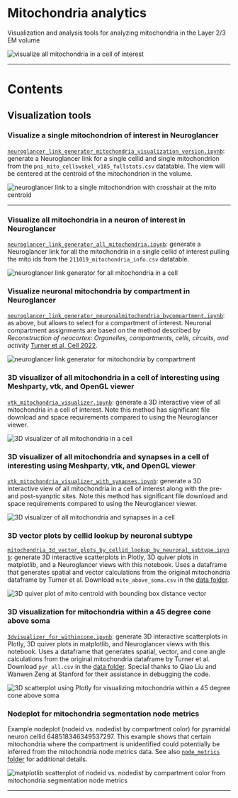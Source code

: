 # Mitochondria analytics
Visualization and analysis tools for analyzing mitochondria in the Layer 2/3 EM volume

![visualize all mitochondria in a cell of interest](ng_linkgenerator_astrocyte.png "visualize all mitochondria in a cell of interest")

***

# Contents

## Visualization tools

### Visualize a single mitochondrion of interest in Neuroglancer

[`neuroglancer_link_generator_mitochondria_visualization_version.ipynb`](https://github.com/shandran/layer23-volume/blob/main/mitochondria_analytics/neuroglancer_link_generator_mitochondria_visualization_version.ipynb): generate a Neuroglancer link for a single cellid and single mitochondrion from the `pni_mito_cellswskel_v185_fullstats.csv` datatable. The view will be centered at the centroid of the mitochondrion in the volume.

![neuroglancer link to a single mitochondrion with crosshair at the mito centroid](ng_linkgenerator_centroid.png "neuroglancer link to a single mitochondrion with crosshair at the mito centroid")

***

### Visualize all mitochondria in a neuron of interest in Neuroglancer

[`neuroglancer_link_generator_all_mitochondria.ipynb`](https://github.com/shandran/layer23-volume/blob/main/mitochondria_analytics/neuroglancer_link_generator_all_mitochondria.ipynb): generate a Neuroglancer link for all the mitochondria in a single cellid of interest pulling the mito ids from the `211019_mitochondria_info.csv` datatable.

![neuroglancer link generator for all mitochondria in a cell](ng_linkgenerator_jupyter.png "neuroglancer link generator for all mitochondria in a cell")

### Visualize neuronal mitochondria by compartment in Neuroglancer

[`neuroglancer_link_generator_neuronalmitochondria_bycompartment.ipynb`](https://github.com/shandran/layer23-volume/blob/main/mitochondria_analytics/neuroglancer_link_generator_neuronalmitochondria_bycompartment.ipynb): as above, but allows to select for a compartment of interest. Neuronal compartment assignments are based on the method described by *Reconstruction of neocortex: Organelles, compartments, cells, circuits, and activity* [Turner et al, Cell 2022](https://www.sciencedirect.com/science/article/abs/pii/S0092867422001349).

![neuroglancer link generator for mitochondria by compartment](ng_by_compartment.png "neuroglancer link generator for mitochondria in basal dendrite compartment")

### 3D visualizer of all mitochondria in a cell of interesting using Meshparty, vtk, and OpenGL viewer

[`vtk_mitochondria_visualizer.ipynb`](https://github.com/shandran/layer23-volume/blob/main/mitochondria_analytics/vtk_mitochondria_visualizer.ipynb): generate a 3D interactive view of all mitochondria in a cell of interest. Note this method has significant file download and space requirements compared to using the Neuroglancer viewer.

![3D visualizer of all mitochondria in a cell](3dvtk_mito.png "3D visualizer of all mitochondria in a cell")

### 3D visualizer of all mitochondria and synapses in a cell of interesting using Meshparty, vtk, and OpenGL viewer

[`vtk_mitochondria_visualizer_with_synapses.ipynb`](https://github.com/shandran/layer23-volume/blob/main/mitochondria_analytics/vtk_mitochondria_visualizer_with_synapses.ipynb): generate a 3D interactive view of all mitochondria in a cell of interest along with the pre- and post-syanptic sites. Note this method has significant file download and space requirements compared to using the Neuroglancer viewer.

![3D visualizer of all mitochondria and synapses in a cell](3dvtk_mito_synapses.png "3D visualizer of all mitochondria and synapses in a cell")

### 3D vector plots by cellid lookup by neuronal subtype

[`mitochondria_3d_vector_plots_by_cellid_lookup_by_neuronal_subtype.ipynb`](https://github.com/shandran/layer23-volume/blob/main/mitochondria_analytics/mitochondria_3d_vector_plots_by_cellid_lookup_by_neuronal_subtype.ipynb): generate 3D interactive scatterplots in Plotly, 3D quiver plots in matplotlib, and a Neuroglancer views with this notebook. Uses a dataframe that generates spatial and vector calculations from the original mitochondria dataframe by Turner et al. Download `mito_above_soma.csv` in the [data folder](https://github.com/shandran/layer23-volume/blob/main/mitochondria_analytics/data/mito_above_soma.csv).

![3D quiver plot of mito centroid with bounding box distance vector](3dquiverplot.png "3D quiver plot of mito centroid with bounding box distance vector")

### 3D visualization for mitochondria within a 45 degree cone above soma

[`3dvisualizer_for_withincone.ipynb`](https://github.com/shandran/layer23-volume/blob/main/mitochondria_analytics/3dvisualizer_for_withincone.ipynb): generate 3D interactive scatterplots in Plotly, 3D quiver plots in matplotlib, and Neuroglancer views with this notebook. Uses a dataframe that generates spatial, vector, and cone angle calculations from the original mitochondria dataframe by Turner et al. Download `pyr_all.csv` in the [data folder](https://github.com/shandran/layer23-volume/blob/main/mitochondria_analytics/data/pyr_all.csv). Special thanks to Qiao Liu and Wanwen Zeng at Stanford for their assistance in debugging the code.

![3D scatterplot using Plotly for visualizing mitochondria within a 45 degree cone above soma](3dwithincone.png "3D scatterplot using Plotly for visualizing mitochondria within a 45 degree cone above soma")


### Nodeplot for mitochondria segmentation node metrics
Example nodeplot (nodeid vs. nodedist by compartment color) for pyramidal neuron cellid 648518346349537297. This example shows that certain mitochondria where the compartment is unidentified could potentially be inferred from the mitochondria node metrics data. See also [`node_metrics` folder](https://github.com/shandran/layer23-volume/tree/main/mitochondria_analytics/node_metrics) for additional details.

![matplotlib scatterplot of nodeid vs. nodedist by compartment color from mitochondria segmentation node metrics](nodeplot_37297.png "matplotlib scatterplot of nodeid vs. nodedist by compartment color from mitochondria segmentation node metrics")

***

